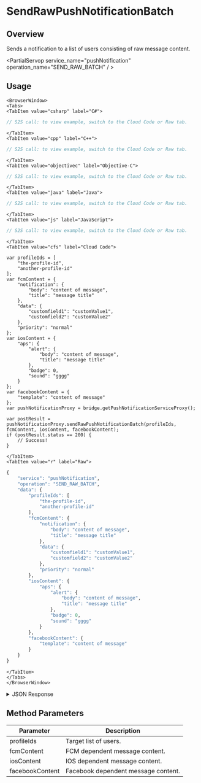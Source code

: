 # SendRawPushNotificationBatch
## Overview
Sends a notification to a list of users consisting of raw message content.

<PartialServop service_name="pushNotification" operation_name="SEND_RAW_BATCH" / >

## Usage

```mdx-code-block
<BrowserWindow>
<Tabs>
<TabItem value="csharp" label="C#">
```

```csharp
// S2S call: to view example, switch to the Cloud Code or Raw tab.
```

```mdx-code-block
</TabItem>
<TabItem value="cpp" label="C++">
```

```cpp
// S2S call: to view example, switch to the Cloud Code or Raw tab.
```

```mdx-code-block
</TabItem>
<TabItem value="objectivec" label="Objective-C">
```

```objectivec
// S2S call: to view example, switch to the Cloud Code or Raw tab.
```

```mdx-code-block
</TabItem>
<TabItem value="java" label="Java">
```

```java
// S2S call: to view example, switch to the Cloud Code or Raw tab.
```

```mdx-code-block
</TabItem>
<TabItem value="js" label="JavaScript">
```

```javascript
// S2S call: to view example, switch to the Cloud Code or Raw tab.
```

```mdx-code-block
</TabItem>
<TabItem value="cfs" label="Cloud Code">
```

```cfscript
var profileIds = [
	"the-profile-id",
	"another-profile-id"
];
var fcmContent = {
	"notification": {
		"body": "content of message",
		"title": "message title"
	},
	"data": {
		"customfield1": "customValue1",
		"customfield2": "customValue2"
	},
	"priority": "normal"
};
var iosContent = {
	"aps": {
		"alert": {
			"body": "content of message",
			"title": "message title"
		},
		"badge": 0,
		"sound": "gggg"
	}
};
var facebookContent = {
	"template": "content of message"
};
var pushNotificationProxy = bridge.getPushNotificationServiceProxy();

var postResult = pushNotificationProxy.sendRawPushNotificationBatch(profileIds, fcmContent, iosContent, facebookContent);
if (postResult.status == 200) {
    // Success!
}
```

```mdx-code-block
</TabItem>
<TabItem value="r" label="Raw">
```

```r
{
	"service": "pushNotification",
	"operation": "SEND_RAW_BATCH",
	"data": {
		"profileIds": [
			"the-profile-id",
			"another-profile-id"
		],
		"fcmContent": {
			"notification": {
				"body": "content of message",
				"title": "message title"
			},
			"data": {
				"customfield1": "customValue1",
				"customfield2": "customValue2"
			},
			"priority": "normal"
		},
		"iosContent": {
			"aps": {
				"alert": {
					"body": "content of message",
					"title": "message title"
				},
				"badge": 0,
				"sound": "gggg"
			}
		},
		"facebookContent": {
			"template": "content of message"
		}
	}
}
```

```mdx-code-block
</TabItem>
</Tabs>
</BrowserWindow>
```

<details>
<summary>JSON Response</summary>

```json
{
    "packetId": 1,
    "messageResponses": [
        {
            "status": 200,
            "data": null
        }
    ]
}
```
</details>

## Method Parameters
Parameter | Description
--------- | -----------
profileIds | Target list of users. 
fcmContent | FCM dependent message content. 
iosContent | IOS dependent message content. 
facebookContent | Facebook dependent message content. 


